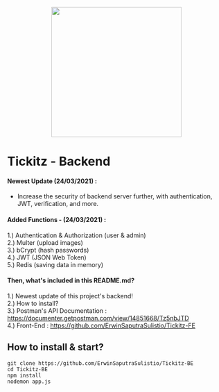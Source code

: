 <p align="center">
    <img src="https://user-images.githubusercontent.com/77045083/119020412-65f3b400-b9c8-11eb-8aa8-c30a7cc30cae.png" width="300"/>
</p>

# Tickitz - Backend  
    
#### Newest Update (24/03/2021) :  
- Increase the security of backend server further, with authentication, JWT, verification, and more.

#### Added Functions - (24/03/2021) :    
1.) Authentication & Authorization (user & admin)    
2.) Multer (upload images)   
3.) bCrypt (hash passwords)    
4.) JWT (JSON Web Token)  
5.) Redis (saving data in memory)  

#### Then, what's included in this README.md?    
1.) Newest update of this project's backend!  
2.) How to install?  
3.) Postman's API Documentation : https://documenter.getpostman.com/view/14851668/Tz5nbJTD  
4.) Front-End : https://github.com/ErwinSaputraSulistio/Tickitz-FE

## How to install & start?  
    git clone https://github.com/ErwinSaputraSulistio/Tickitz-BE
    cd Tickitz-BE
    npm install
    nodemon app.js
